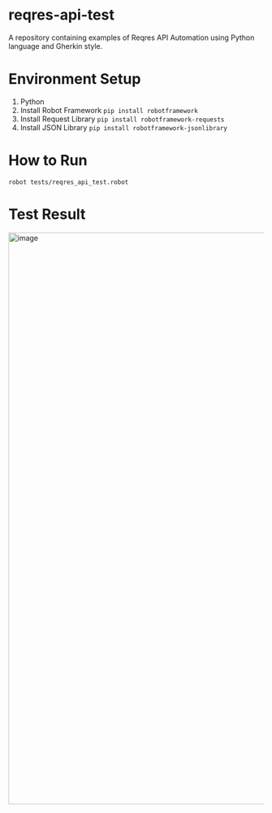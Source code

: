 # reqres-api-test
A repository containing examples of Reqres API Automation using Python language and Gherkin style.

# Environment Setup
1. Python
2. Install Robot Framework ```pip install robotframework```
3. Install Request Library ```pip install robotframework-requests```
4. Install JSON Library ```pip install robotframework-jsonlibrary```

# How to Run
```robot tests/reqres_api_test.robot```

# Test Result
<img width="1124" alt="image" src="https://github.com/user-attachments/assets/244c58af-fb27-41e8-8d7b-2f496095bead" />
